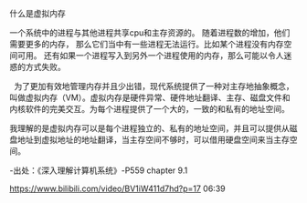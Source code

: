 什么是虚拟内存

一个系统中的进程与其他进程共享cpu和主存资源的。 随着进程数的增加，他们需要更多的内存， 那么它们当中有一些进程无法运行。比如某个进程没有内存空间可用。 还有如果一个进程写入到另外一个进程使用的内存，那么可能以令人迷惑的方式失败。

  为了更加有效地管理内存并且少出错，现代系统提供了一种对主存地抽象概念，叫做虚拟内存（VM）。虚拟内存是硬件异常、硬件地址翻译、主存、磁盘文件和内核软件的完美交互。为每个进程提供了一个大的，一致的和私有的地址空间。

我理解的是虚拟内存可以是每个进程独立的、私有的地址空间，并且可以提供从磁盘地址到虚拟地址的地址翻译，当主存空间不够时，可以借用硬盘空间来当主存空间。

-出处：《深入理解计算机系统》-P559 chapter 9.1

https://www.bilibili.com/video/BV1iW411d7hd?p=17 06:39



 
